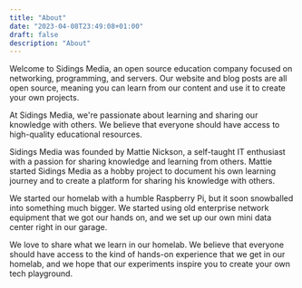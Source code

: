 ```yaml
---
title: "About"
date: "2023-04-08T23:49:08+01:00"
draft: false
description: "About"
---
```


<!-- 
SPDX-FileCopyrightText: 2023 Sidings Media
SPDX-License-Identifier: CC-BY-4.0
-->

Welcome to Sidings Media, an open source education company focused on
networking, programming, and servers. Our website and blog posts are all
open source, meaning you can learn from our content and use it to create
your own projects.

At Sidings Media, we're passionate about learning and sharing our
knowledge with others. We believe that everyone should have access to
high-quality educational resources.

Sidings Media was founded by Mattie Nickson, a self-taught IT
enthusiast with a passion for sharing knowledge and learning from
others. Mattie started Sidings Media as a hobby project to document his
own learning journey and to create a platform for sharing his knowledge
with others.

We started our homelab with a humble Raspberry Pi, but it soon
snowballed into something much bigger. We started using old enterprise
network equipment that we got our hands on, and we set up our own mini
data center right in our garage.

We love to share what we learn in our homelab. We believe that everyone
should have access to the kind of hands-on experience that we get in our
homelab, and we hope that our experiments inspire you to create your own
tech playground.

